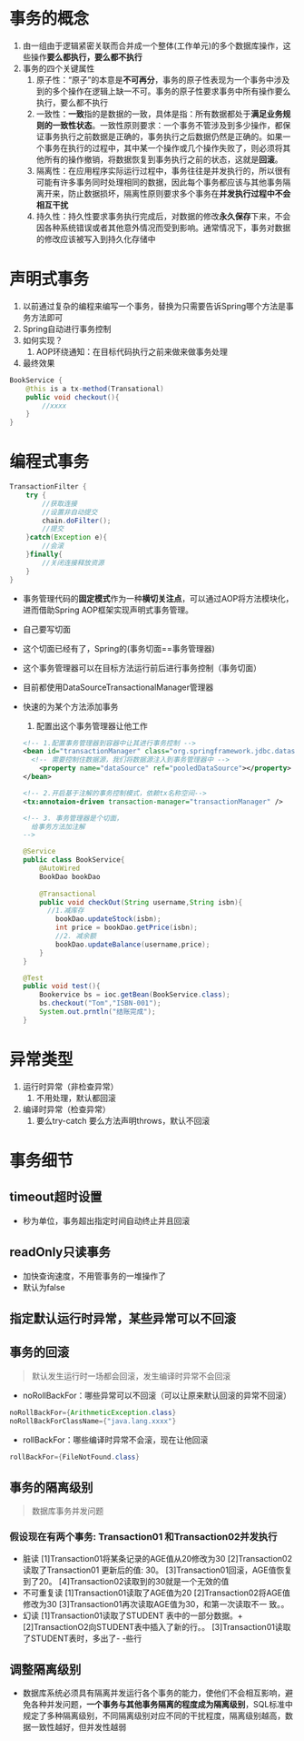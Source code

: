 # 事务的概念

1. 由一组由于逻辑紧密关联而合并成一个整体(工作单元)的多个数据库操作，这些操作**要么都执行，要么都不执行**
2. 事务的四个关键属性
   1. 原子性：“原子”的本意是**不可再分**，事务的原子性表现为一个事务中涉及到的多个操作在逻辑上缺一不可。事务的原子性要求事务中所有操作要么执行，要么都不执行
   2. 一致性：**一致**指的是数据的一致，具体是指：所有数据都处于**满足业务规则的一致性状态**。一致性原则要求：一个事务不管涉及到多少操作，都保证事务执行之前数据是正确的，事务执行之后数据仍然是正确的。如果一个事务在执行的过程中，其中某一个操作或几个操作失败了，则必须将其他所有的操作撤销，将数据恢复到事务执行之前的状态，这就是**回滚**。
   3. 隔离性：在应用程序实际运行过程中，事务往往是并发执行的，所以很有可能有许多事务同时处理相同的数据，因此每个事务都应该与其他事务隔离开来，防止数据损坏，隔离性原则要求多个事务在**并发执行过程中不会相互干扰**
   4. 持久性：持久性要求事务执行完成后，对数据的修改**永久保存**下来，不会因各种系统错误或者其他意外情况而受到影响。通常情况下，事务对数据的修改应该被写入到持久化存储中

# 声明式事务 

1. 以前通过复杂的编程来编写一个事务，替换为只需要告诉Spring哪个方法是事务方法即可
2. Spring自动进行事务控制
3. 如何实现？
   1. AOP环绕通知：在目标代码执行之前来做来做事务处理
4. 最终效果

```java
BookService {
    @this is a tx-method(Transational)
    public void checkout(){
        //xxxx
    }
}
```

# 编程式事务

```java
TransactionFilter {
    try {
        //获取连接
        //设置非自动提交
        chain.doFilter();
        //提交
    }catch(Exception e){
		//会滚
    }finally{
        //关闭连接释放资源
    }
}
```

- 事务管理代码的**固定模式**作为一种**横切关注点**，可以通过AOP将方法模块化，进而借助Spring AOP框架实现声明式事务管理。

- 自己要写切面

- 这个切面已经有了，Spring的(事务切面==事务管理器)

- 这个事务管理器可以在目标方法运行前后进行事务控制（事务切面）

- 目前都使用DataSourceTransactionalManager管理器

- 快速的为某个方法添加事务

  1. 配置出这个事务管理器让他工作

  ```xml
  <!-- 1.配置事务管理器到容器中让其进行事务控制 -->
  <bean id="transactionManager" class="org.springframework.jdbc.datasource.DataSourceTransactionManger">
  	<!-- 需要控制住数据源，我们将数据源注入到事务管理器中 -->
      <property name="dataSource" ref="pooledDataSource"></property>
  </bean>
  
  <!-- 2.开启基于注解的事务控制模式，依赖tx名称空间-->
  <tx:annotaion-driven transaction-manager="transactionManager" />
  
  <!-- 3. 事务管理器是个切面，
  	给事务方法加注解
  -->
  ```

  ```java
  @Service
  public class BookService{
      @AutoWired
      BookDao bookDao
      
      @Transactional
      public void checkOut(String username,String isbn){
  	    //1.减库存
          bookDao.updateStock(isbn);
          int price = bookDao.getPrice(isbn);
          //2. 减余额
          bookDao.updateBalance(username,price);
      }
  }
  ```

  ```java
  @Test
  public void test(){
      Bookervice bs = ioc.getBean(BookService.class);
      bs.checkout("Tom","ISBN-001");
      System.out.prntln("结账完成");
  }
  ```

# 异常类型

1. 运行时异常（非检查异常）
   1. 不用处理，默认都回滚
2. 编译时异常（检查异常）
   1. 要么try-catch 要么方法声明throws，默认不回滚

# 事务细节

## timeout超时设置

- 秒为单位，事务超出指定时间自动终止并且回滚

## readOnly只读事务

- 加快查询速度，不用管事务的一堆操作了
- 默认为false

## 指定默认运行时异常，某些异常可以不回滚

## 事务的回滚

> 默认发生运行时一场都会回滚，发生编译时异常不会回滚

- noRollBackFor：哪些异常可以不回滚（可以让原来默认回滚的异常不回滚）

```java
noRollBackFor={ArithmeticException.class}
noRollBackForClassName={"java.lang.xxxx"}
```

- rollBackFor：哪些编译时异常不会滚，现在让他回滚

```java
rollBackFor={FileNotFound.class}
```

## 事务的隔离级别

> 数据库事务并发问题

### 假设现在有两个事务: Transaction01 和Transaction02并发执行

- 脏读
  [1]Transaction01将某条记录的AGE值从20修改为30
  [2]Transaction02读取了Transaction01 更新后的值: 30。
  [3]Transaction01回滚，AGE值恢复到了20。
  [4]Transaction02读取到的30就是一个无效的值
- 不可重复读
  [1]Transaction01读取了AGE值为20
  [2]Transaction02将AGE值修改为30
  [3]Transaction01再次读取AGE值为30，和第一次读取不一 致。。
- 幻读
  [1]Transaction01读取了STUDENT 表中的一部分数据。+
  [2]TransactionO2向STUDENT表中插入了新的行。。
  [3]Transaction01读取了STUDENT表时，多出了- -些行

## 调整隔离级别

- 数据库系统必须具有隔离并发运行各个事务的能力，使他们不会相互影响，避免各种并发问题，**一个事务与其他事务隔离的程度成为隔离级别**，SQL标准中规定了多种隔离级别，不同隔离级别对应不同的干扰程度，隔离级别越高，数据一致性越好，但并发性越弱

